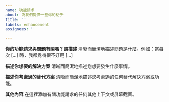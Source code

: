 ```yaml
---
name: 功能請求
about: 為我們提供一些你的點子
title: ''
labels: enhancement
assignees: ''

---
```


**你的功能請求與問題有關嗎？請描述**
清晰而簡潔地描述問題是什麼。例如：當每次 [...] 時，我都覺得很不好用 [...]

**描述你想要的解決方案**
清晰而簡潔地描述您想要發生什麼事情。

**描述你考慮過的替代方案**
清晰而簡潔地描述您考慮過的任何替代解決方案或功能。

**其他內容**
在這裡添加有關功能請求的任何其他上下文或屏幕截圖。
